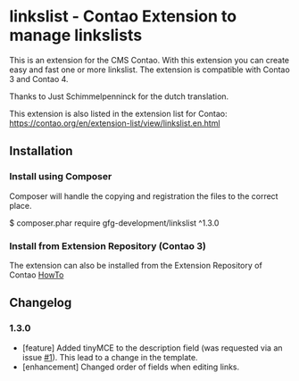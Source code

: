 # linkslist - Contao Extension to manage linkslists
This is an extension for the CMS Contao. With this extension you can create easy and fast one or more linkslist. The extension is compatible with Contao 3 and Contao 4. 

Thanks to Just Schimmelpenninck for the dutch translation. 

This extension is also listed in the extension list for Contao: https://contao.org/en/extension-list/view/linkslist.en.html

## Installation

### Install using Composer
Composer will handle the copying and registration the files to the correct place. 

$ composer.phar require gfg-development/linkslist ^1.3.0

### Install from Extension Repository (Contao 3)
The extension can also be installed from the Extension Repository of Contao [HowTo](https://docs.contao.org/books/manual/3.5/en/05-system-administration/extensions.html)


## Changelog

### 1.3.0
- [feature] Added tinyMCE to the description field (was requested via an issue [#1][i1]). This lead to a change in the template.
- [enhancement] Changed order of fields when editing links.  



[i1]: https://github.com/user/repo/issues/1
